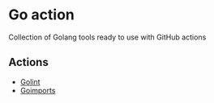 # Go action

Collection of Golang tools ready to use with GitHub actions

## Actions

* [Golint](lint/README.md)
* [Goimports](imports/README.md)
